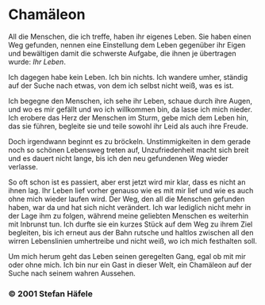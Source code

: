 # Chamäleon

All die Menschen, die ich treffe, haben ihr eigenes Leben. Sie haben einen Weg gefunden, nennen eine Einstellung dem Leben gegenüber ihr Eigen und bewältigen damit die schwerste Aufgabe, die ihnen je übertragen wurde: *Ihr Leben*.

Ich dagegen habe kein Leben. Ich bin nichts. Ich wandere umher, ständig auf der Suche nach etwas, von dem ich selbst nicht weiß, was es ist.

Ich begegne den Menschen, ich sehe ihr Leben, schaue durch ihre Augen, und wo es mir gefällt und wo ich willkommen bin, da lasse ich mich nieder. Ich erobere das Herz der Menschen im Sturm, gebe mich dem Leben hin, das sie führen, begleite sie und teile sowohl ihr Leid als auch ihre Freude.

Doch irgendwann beginnt es zu bröckeln. Unstimmigkeiten in dem gerade noch so schönen Lebensweg treten auf, Unzufriedenheit macht sich breit und es dauert nicht lange, bis ich den neu gefundenen Weg wieder verlasse.

So oft schon ist es passiert, aber erst jetzt wird mir klar, dass es nicht an ihnen lag. Ihr Leben lief vorher genauso wie es mit mir lief und wie es auch ohne mich wieder laufen wird. Der Weg, den all die Menschen gefunden haben, war da und hat sich nicht verändert. Ich war lediglich nicht mehr in der Lage ihm zu folgen, während meine geliebten Menschen es weiterhin mit Inbrunst tun. Ich durfte sie ein kurzes Stück auf dem Weg zu ihrem Ziel begleiten, bis ich erneut aus der Bahn rutsche und haltlos zwischen all den wirren Lebenslinien umhertreibe und nicht weiß, wo ich mich festhalten soll.

Um mich herum geht das Leben seinen geregelten Gang, egal ob mit mir oder ohne mich. Ich bin nur ein Gast in dieser Welt, ein Chamäleon auf der Suche nach seinem wahren Aussehen.

### &copy; 2001 Stefan Häfele
